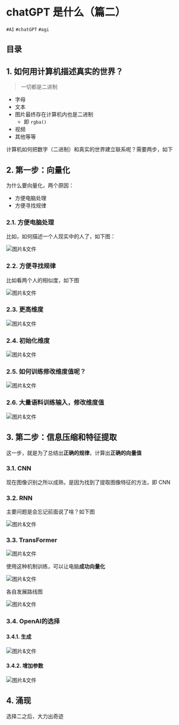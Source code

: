 
# chatGPT 是什么（篇二）

`#AI`  `#chatGPT`  `#agi`  


## 目录
<!-- toc -->
 ## 1. 如何用计算机描述真实的世界？ 

> 一切都是二进制

- 字母
- 文本
- 图片最终存在计算机内也是二进制
	- 即 `rgba()`
- 视频
- 其他等等

计算机如何把数字（二进制）和真实的世界建立联系呢？需要两步，如下

## 2. 第一步：向量化

为什么要向量化，两个原因：
- 方便电脑处理
- 方便寻找规律

### 2.1. 方便电脑处理

比如，如何描述一个人现实中的人了，如下图：

![图片&文件](./files/Pastedimage20240907160925.png)

### 2.2. 方便寻找规律

比如看两个人的相似度，如下图

![图片&文件](./files/Pastedimage20240907161243.png)

### 2.3. 更高维度

![图片&文件](./files/Pastedimage20240907161423.png)

### 2.4. 初始化维度

![图片&文件](./files/Pastedimage20240907161549.png)

### 2.5. 如何训练修改维度值呢？

![图片&文件](./files/Pastedimage20240907162001.png)

### 2.6. 大量语料训练输入，修改维度值

![图片&文件](./files/Pastedimage20240907161749.png)

## 3. 第二步：信息压缩和特征提取

这一步，就是为了总结出**正确的规律**，计算出**正确的向量值**

### 3.1. CNN

现在图像识别之所以成熟，是因为找到了提取图像特征的方法，即 CNN 

### 3.2. RNN

主要问题是会忘记前面说了啥？如下图

![图片&文件](./files/Pastedimage20240907162735.png)

### 3.3. TransFormer

![图片&文件](./files/Pastedimage20240907163023.png)

使用这种机制训练，可以让电脑**成功向量化**

![图片&文件](./files/Pastedimage20240907163214.png)

各自发展路线图

![图片&文件](./files/Pastedimage20240907163711.png)

### 3.4. OpenAI的选择

#### 3.4.1. 生成

![图片&文件](./files/Pastedimage20240907164539.png)

#### 3.4.2. 增加参数

![图片&文件](./files/Pastedimage20240907163806.png)

## 4. 涌现

选择二之后，大力出奇迹

